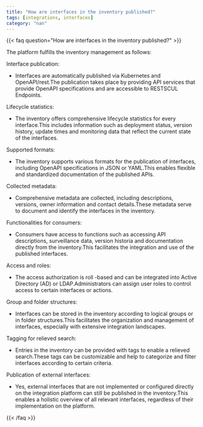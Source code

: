 ```yaml
---
title: "How are interfaces in the inventory published?"
tags: [integrations, interfaces]
category: "nan"
---
```


<!-- QUESTION -->

{{< faq question="How are interfaces in the inventory published?" >}}

<!-- ANSWER -->

The platform fulfills the inventory management as follows:

Interface publication:
- Interfaces are automatically published via Kubernetes and OpenAPI/rest.The publication takes place by providing API services that provide OpenAPI specifications and are accessible to RESTSCUL Endpoints.

Lifecycle statistics:
- The inventory offers comprehensive lifecycle statistics for every interface.This includes information such as deployment status, version history, update times and monitoring data that reflect the current state of the interfaces.

Supported formats:
- The inventory supports various formats for the publication of interfaces, including OpenAPI specifications in JSON or YAML.This enables flexible and standardized documentation of the published APIs.

Collected metadata:
- Comprehensive metadata are collected, including descriptions, versions, owner information and contact details.These metadata serve to document and identify the interfaces in the inventory.

Functionalities for consumers:
- Consumers have access to functions such as accessing API descriptions, surveillance data, version historia and documentation directly from the inventory.This facilitates the integration and use of the published interfaces.

Access and roles:
- The access authorization is roll -based and can be integrated into Active Directory (AD) or LDAP.Administrators can assign user roles to control access to certain interfaces or actions.

Group and folder structures:
- Interfaces can be stored in the inventory according to logical groups or in folder structures.This facilitates the organization and management of interfaces, especially with extensive integration landscapes.

Tagging for relieved search:
- Entries in the inventory can be provided with tags to enable a relieved search.These tags can be customizable and help to categorize and filter interfaces according to certain criteria.

Publication of external interfaces:
- Yes, external interfaces that are not implemented or configured directly on the integration platform can still be published in the inventory.This enables a holistic overview of all relevant interfaces, regardless of their implementation on the platform.

{{< /faq >}}
